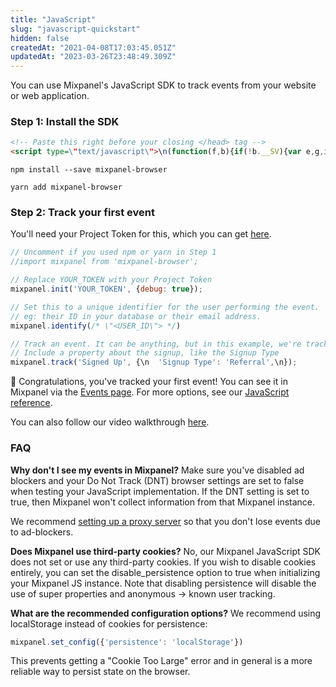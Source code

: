 ```yaml
---
title: "JavaScript"
slug: "javascript-quickstart"
hidden: false
createdAt: "2021-04-08T17:03:45.051Z"
updatedAt: "2023-03-26T23:48:49.309Z"
---
```

You can use Mixpanel's JavaScript SDK to track events from your website or web application.


### Step 1: Install the SDK
```html Snippet
<!-- Paste this right before your closing </head> tag -->
<script type=\"text/javascript\">\n(function(f,b){if(!b.__SV){var e,g,i,h;window.mixpanel=b;b._i=[];b.init=function(e,f,c){function g(a,d){var b=d.split(\".\");2==b.length&&(a=a[b[0]],d=b[1]);a[d]=function(){a.push([d].concat(Array.prototype.slice.call(arguments,0)))}}var a=b;\"undefined\"!==typeof c?a=b[c]=[]:c=\"mixpanel\";a.people=a.people||[];a.toString=function(a){var d=\"mixpanel\";\"mixpanel\"!==c&&(d+=\".\"+c);a||(d+=\" (stub)\");return d};a.people.toString=function(){return a.toString(1)+\".people (stub)\"};i=\"disable time_event track track_pageview track_links track_forms track_with_groups add_group set_group remove_group register register_once alias unregister identify name_tag set_config reset opt_in_tracking opt_out_tracking has_opted_in_tracking has_opted_out_tracking clear_opt_in_out_tracking start_batch_senders people.set people.set_once people.unset people.increment people.append people.union people.track_charge people.clear_charges people.delete_user people.remove\".split(\" \");\nfor(h=0;h<i.length;h++)g(a,i[h]);var j=\"set set_once union unset remove delete\".split(\" \");a.get_group=function(){function b(c){d[c]=function(){call2_args=arguments;call2=[c].concat(Array.prototype.slice.call(call2_args,0));a.push([e,call2])}}for(var d={},e=[\"get_group\"].concat(Array.prototype.slice.call(arguments,0)),c=0;c<j.length;c++)b(j[c]);return d};b._i.push([e,f,c])};b.__SV=1.2;e=f.createElement(\"script\");e.type=\"text/javascript\";e.async=!0;e.src=\"undefined\"!==typeof MIXPANEL_CUSTOM_LIB_URL?\nMIXPANEL_CUSTOM_LIB_URL:\"file:\"===f.location.protocol&&\"//cdn.mxpnl.com/libs/mixpanel-2-latest.min.js\".match(/^\\/\\//)?\"https://cdn.mxpnl.com/libs/mixpanel-2-latest.min.js\":\"//cdn.mxpnl.com/libs/mixpanel-2-latest.min.js\";g=f.getElementsByTagName(\"script\")[0];g.parentNode.insertBefore(e,g)}})(document,window.mixpanel||[]);\n</script>
```
```text NPM
npm install --save mixpanel-browser
```
```text Yarn
yarn add mixpanel-browser
```

### Step 2: Track your first event

You'll need your Project Token for this, which you can get [here](https://mixpanel.com/settings/project).
```javascript
// Uncomment if you used npm or yarn in Step 1
//import mixpanel from 'mixpanel-browser';

// Replace YOUR_TOKEN with your Project Token
mixpanel.init('YOUR_TOKEN', {debug: true});

// Set this to a unique identifier for the user performing the event.
// eg: their ID in your database or their email address.
mixpanel.identify(/* \"<USER_ID\"> */)

// Track an event. It can be anything, but in this example, we're tracking a Signed Up event.
// Include a property about the signup, like the Signup Type
mixpanel.track('Signed Up', {\n  'Signup Type': 'Referral',\n});
```

🎉 Congratulations, you've tracked your first event! You can see it in Mixpanel via the [Events page](mixpanel.com/report/events). For more options, see our [JavaScript reference](doc:javascript).
        
        
You can also follow our video walkthrough [here](https://www.loom.com/embed/fbba03274dc441b49b578e8a734b1d99).


### FAQ
**Why don't I see my events in Mixpanel?**
Make sure you've disabled ad blockers and your Do Not Track (DNT) browser settings are set to false when testing your JavaScript implementation. If the DNT setting is set to true, then Mixpanel won't collect information from that Mixpanel instance.

We recommend [setting up a proxy server](doc:collection-via-a-proxy#how-to-set-up-a-proxy) so that you don't lose events due to ad-blockers.
        
**Does Mixpanel use third-party cookies?**
No, our Mixpanel JavaScript SDK does not set or use any third-party cookies. If you wish to disable cookies entirely, you can set the disable_persistence option to true when initializing your Mixpanel JS instance. Note that disabling persistence will disable the use of super properties and anonymous -> known user tracking.

**What are the recommended configuration options?**
We recommend using localStorage instead of cookies for persistence:

```javascript
mixpanel.set_config({'persistence': 'localStorage'})
```

This prevents getting a "Cookie Too Large" error and in general is a more reliable way to persist state on the browser.
